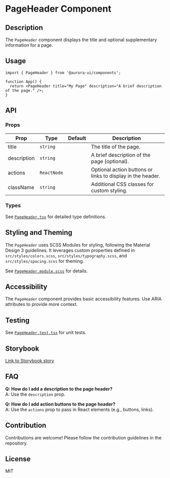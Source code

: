 # PageHeader Component

## Description

The `PageHeader` component displays the title and optional supplementary information for a page.

## Usage

```tsx
import { PageHeader } from '@aurora-ui/components';

function App() {
  return <PageHeader title="My Page" description="A brief description of the page." />;
}
```

## API

### Props

| Prop        | Type        | Default | Description                                                |
| ----------- | ----------- | ------- | ---------------------------------------------------------- |
| title       | `string`    |         | The title of the page.                                     |
| description | `string`    |         | A brief description of the page (optional).                |
| actions     | `ReactNode` |         | Optional action buttons or links to display in the header. |
| className   | `string`    |         | Additional CSS classes for custom styling.                 |

### Types

See [`PageHeader.tsx`](./PageHeader.tsx) for detailed type definitions.

## Styling and Theming

The `PageHeader` uses SCSS Modules for styling, following the Material Design 3 guidelines. It leverages custom properties defined in `src/styles/colors.scss`, `src/styles/typography.scss`, and `src/styles/spacing.scss` for theming.

See [`PageHeader.module.scss`](./PageHeader.module.scss) for details.

## Accessibility

The `PageHeader` component provides basic accessibility features. Use ARIA attributes to provide more context.

## Testing

See [`PageHeader.test.tsx`](./PageHeader.test.tsx) for unit tests.

## Storybook

[Link to Storybook story](https://your-storybook-url.com/pageheader-component)

## FAQ

**Q: How do I add a description to the page header?**  
A: Use the `description` prop.

**Q: How do I add action buttons to the page header?**  
A: Use the `actions` prop to pass in React elements (e.g., buttons, links).

## Contribution

Contributions are welcome! Please follow the contribution guidelines in the repository.

## License

MIT
